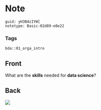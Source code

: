 # Note
```
guid: yH3B4zIYW[
notetype: Basic-02d89-e0e22
```

### Tags
```
bda::01_orga_intro
```

## Front
What are the <b>skills</b> needed for <b>data science</b>?

## Back
<img src="paste-fa9740e067ef5a0e38036045522bc1a75eff3c29.jpg">
